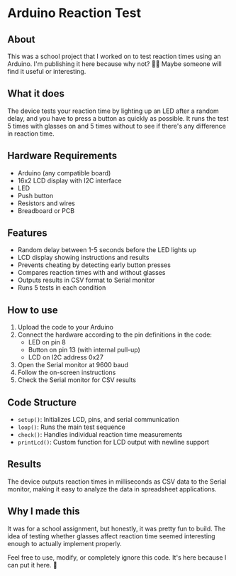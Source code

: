 # Arduino Reaction Test

## About
This was a school project that I worked on to test reaction times using an Arduino. I'm publishing it here because why not? 🤷‍♂️ Maybe someone will find it useful or interesting.

## What it does
The device tests your reaction time by lighting up an LED after a random delay, and you have to press a button as quickly as possible. It runs the test 5 times with glasses on and 5 times without to see if there's any difference in reaction time.

## Hardware Requirements
- Arduino (any compatible board)
- 16x2 LCD display with I2C interface
- LED
- Push button
- Resistors and wires
- Breadboard or PCB

## Features
- Random delay between 1-5 seconds before the LED lights up
- LCD display showing instructions and results
- Prevents cheating by detecting early button presses
- Compares reaction times with and without glasses
- Outputs results in CSV format to Serial monitor
- Runs 5 tests in each condition

## How to use
1. Upload the code to your Arduino
2. Connect the hardware according to the pin definitions in the code:
   - LED on pin 8
   - Button on pin 13 (with internal pull-up)
   - LCD on I2C address 0x27
3. Open the Serial monitor at 9600 baud
4. Follow the on-screen instructions
5. Check the Serial monitor for CSV results

## Code Structure
- `setup()`: Initializes LCD, pins, and serial communication
- `loop()`: Runs the main test sequence
- `check()`: Handles individual reaction time measurements
- `printLcd()`: Custom function for LCD output with newline support

## Results
The device outputs reaction times in milliseconds as CSV data to the Serial monitor, making it easy to analyze the data in spreadsheet applications.

## Why I made this
It was for a school assignment, but honestly, it was pretty fun to build. The idea of testing whether glasses affect reaction time seemed interesting enough to actually implement properly.

Feel free to use, modify, or completely ignore this code. It's here because I can put it here. 🚀 